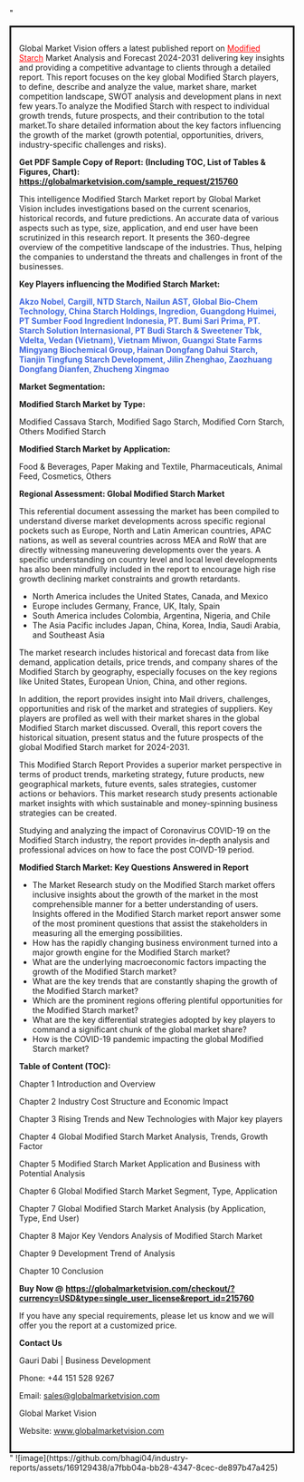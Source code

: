 "<div style='border: 3px solid black; padding: 1em;'>

Global Market Vision offers a latest published report on <a style='color: #ff0000;' href='https://globalmarketvision.com/reports/global-modified-starch-market/215760'>Modified Starch</a> Market Analysis and Forecast 2024-2031 delivering key insights and providing a competitive advantage to clients through a detailed report. This report focuses on the key global Modified Starch players, to define, describe and analyze the value, market share, market competition landscape, SWOT analysis and development plans in next few years.To analyze the Modified Starch with respect to individual growth trends, future prospects, and their contribution to the total market.To share detailed information about the key factors influencing the growth of the market (growth potential, opportunities, drivers, industry-specific challenges and risks).

<strong>Get PDF Sample Copy of Report: (Including TOC, List of Tables &amp; Figures, Chart)</strong><strong>: <a style='color: #ff0000;' href='https://globalmarketvision.com/sample_request/215760?utm_source=linkedinPulse&utm_medium=Bhagyashree&utm_campaign=Bhagyashree'><strong>https://globalmarketvision.com/sample_request/215760</strong></a></strong>

This intelligence Modified Starch Market report by Global Market Vision includes investigations based on the current scenarios, historical records, and future predictions. An accurate data of various aspects such as type, size, application, and end user have been scrutinized in this research report. It presents the 360-degree overview of the competitive landscape of the industries. Thus, helping the companies to understand the threats and challenges in front of the businesses.

<strong>Key Players influencing the Modified Starch Market:</strong>

<strong style='color: #4169e1;'>Akzo Nobel, Cargill, NTD Starch, Nailun AST, Global Bio-Chem Technology, China Starch Holdings, Ingredion, Guangdong Huimei, PT Sumber Food Ingredient Indonesia, PT. Bumi Sari Prima, PT. Starch Solution Internasional, PT Budi Starch & Sweetener Tbk, Vdelta, Vedan (Vietnam), Vietnam Miwon, Guangxi State Farms Mingyang Biochemical Group, Hainan Dongfang Dahui Starch, Tianjin Tingfung Starch Development, Jilin Zhenghao, Zaozhuang Dongfang Dianfen, Zhucheng Xingmao</strong>

<strong>Market Segmentation:</strong>

<strong>Modified Starch Market by Type:</strong>

Modified Cassava Starch, Modified Sago Starch, Modified Corn Starch, Others Modified Starch

<strong>Modified Starch Market by Application:</strong>

Food & Beverages, Paper Making and Textile, Pharmaceuticals, Animal Feed, Cosmetics, Others

<strong>Regional Assessment: Global Modified Starch Market</strong>

This referential document assessing the market has been compiled to understand diverse market developments across specific regional pockets such as Europe, North and Latin American countries, APAC nations, as well as several countries across MEA and RoW that are directly witnessing maneuvering developments over the years. A specific understanding on country level and local level developments has also been mindfully included in the report to encourage high rise growth declining market constraints and growth retardants.
<ul>
  <li>North America includes the United States, Canada, and Mexico</li>
  <li>Europe includes Germany, France, UK, Italy, Spain</li>
  <li>South America includes Colombia, Argentina, Nigeria, and Chile</li>
  <li>The Asia Pacific includes Japan, China, Korea, India, Saudi Arabia, and Southeast Asia</li>
</ul>
The market research includes historical and forecast data from like demand, application details, price trends, and company shares of the Modified Starch by geography, especially focuses on the key regions like United States, European Union, China, and other regions.

In addition, the report provides insight into Mail drivers, challenges, opportunities and risk of the market and strategies of suppliers. Key players are profiled as well with their market shares in the global Modified Starch market discussed. Overall, this report covers the historical situation, present status and the future prospects of the global Modified Starch market for 2024-2031.

This Modified Starch Report Provides a superior market perspective in terms of product trends, marketing strategy, future products, new geographical markets, future events, sales strategies, customer actions or behaviors. This market research study presents actionable market insights with which sustainable and money-spinning business strategies can be created.

Studying and analyzing the impact of Coronavirus COVID-19 on the Modified Starch industry, the report provides in-depth analysis and professional advices on how to face the post COIVD-19 period.

<strong>Modified Starch Market: Key Questions Answered in Report</strong>
<ul>
  <li>The Market Research study on the Modified Starch market offers inclusive insights about the growth of the market in the most comprehensible manner for a better understanding of users. Insights offered in the Modified Starch market report answer some of the most prominent questions that assist the stakeholders in measuring all the emerging possibilities.</li>
  <li>How has the rapidly changing business environment turned into a major growth engine for the Modified Starch market?</li>
  <li>What are the underlying macroeconomic factors impacting the growth of the Modified Starch market?</li>
  <li>What are the key trends that are constantly shaping the growth of the Modified Starch market?</li>
  <li>Which are the prominent regions offering plentiful opportunities for the Modified Starch market?</li>
  <li>What are the key differential strategies adopted by key players to command a significant chunk of the global market share?</li>
  <li>How is the COVID-19 pandemic impacting the global Modified Starch market?</li>
</ul>
<strong>Table of Content (TOC): </strong>

Chapter 1 Introduction and Overview

Chapter 2 Industry Cost Structure and Economic Impact

Chapter 3 Rising Trends and New Technologies with Major key players

Chapter 4 Global Modified Starch Market Analysis, Trends, Growth Factor

Chapter 5 Modified Starch Market Application and Business with Potential Analysis

Chapter 6 Global Modified Starch Market Segment, Type, Application

Chapter 7 Global Modified Starch Market Analysis (by Application, Type, End User)

Chapter 8 Major Key Vendors Analysis of Modified Starch Market

Chapter 9 Development Trend of Analysis

Chapter 10 Conclusion

<strong>Buy Now @</strong> <strong><a style='color: #ff0000;' href='https://globalmarketvision.com/checkout/?currency=USD&type=single_user_license&report_id=215760?utm_source=linkedinPulse&utm_medium=Bhagyashree&utm_campaign=Bhagyashree'>https://globalmarketvision.com/checkout/?currency=USD&type=single_user_license&report_id=215760</a></strong>

If you have any special requirements, please let us know and we will offer you the report at a customized price.

<strong>Contact Us</strong>

Gauri Dabi | Business Development

Phone: +44 151 528 9267

Email: <a href='mailto:sales@globalmarketvision.com'>sales@globalmarketvision.com</a>

Global Market Vision

Website: <a href='http://www.globalmarketvision.com'>www.globalmarketvision.com</a>

</div>"
![image](https://github.com/bhagi04/industry-reports/assets/169129438/a7fbb04a-bb28-4347-8cec-de897b47a425)

